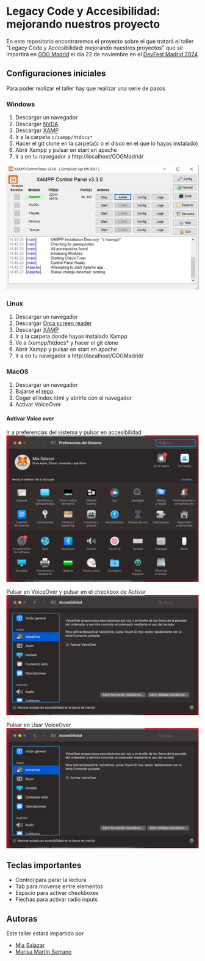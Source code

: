 # Legacy Code y Accesibilidad: mejorando nuestros proyecto
En este repositorio encontraremos el proyecto sobre el que tratará el taller "Legacy Code y Accesibilidad: mejorando nuestros proyectos" que se impartirá en [GDG Madrid](https://gdg.community.dev/gdg-madrid/) el día 22 de noviembre en el [DevFest Madrid 2024](https://gdg.community.dev/events/details/google-gdg-madrid-presents-devfest-madrid-2024/)

## Configuraciones iniciales
Para poder realizar el taller hay que realizar una serie de pasos

### Windows
1. Descargar un navegador
2. Descargar [NVDA](https://nvda.es/descargas/descarga-de-nvda/)
3. Descargar [XAMP](https://www.apachefriends.org/es/download.html)
5. Ir a la carpeta `c/xampp/htdocs*`
6. Hacer el git clone en la carpeta(c o el disco en el que lo hayas instalado)
7. Abrir Xampp y pulsar en start en apache
8. Ir a en tu navegador a http://localhost/GDGMadrid/

![Xampp abierto](https://github.com/Mia-Salazar/GDGMadrid/blob/main/assets/img/xamp.JPG)

### Linux
1. Descargar un navegador
2. Descargar [Orca screen reader](https://orca.gnome.org/)
3. Descargar [XAMP](https://www.apachefriends.org/es/download.html)
5. Ir a la carpeta donde hayas instalado Xampp
6. Ve a /xampp/htdocs* y hacer el git clone
7. Abrir Xampp y pulsar en start en apache
8. Ir a en tu navegador a http://localhost/GDGMadrid/

   
### MacOS
1. Descargar un navegador
2. Bajarse el [repo](https://github.com/Mia-Salazar/GDGMadrid)
3. Coger el index.html y abrirlo con el navegador
4. Activar VoiceOver

#### Activar Voice over
Ir a preferencias del sistema y pulsar en accesibilidad
![Paso 1](https://github.com/Mia-Salazar/GDGMadrid/blob/main/assets/img/voice-over-1.jpeg)

Pulsar en VoiceOver y pulsar en el checkbox de Activar
![Paso 2](https://github.com/Mia-Salazar/GDGMadrid/blob/main/assets/img/voice-over-2.jpeg)

Pulsar en Usar VoiceOver
![Paso 3](https://github.com/Mia-Salazar/GDGMadrid/blob/main/assets/img/voice-over-2.jpeg)

## Teclas importantes
- Control para parar la lectura
- Tab para moverse entre elementos
- Espacio para activar checkboxes
- Flechas para activar radio inputs

## Autoras
Este taller estará impartido por

* [Mia Salazar](https://www.linkedin.com/in/miasalazar/)
* [Marisa Martín Serrano](https://www.linkedin.com/in/marisa-martin-serrano/)
